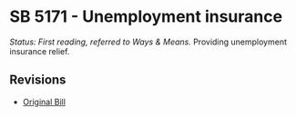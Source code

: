 # SB 5171 - Unemployment insurance
*Status: First reading, referred to Ways & Means.*
Providing unemployment insurance relief. 

## Revisions
* [Original Bill](1/)
